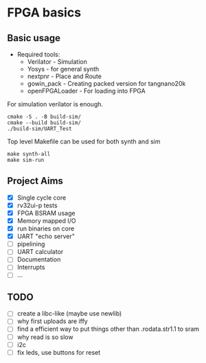 # FPGA basics

## Basic usage

- Required tools:
  - Verilator - Simulation
  - Yosys - for general synth
  - nextpnr - Place and Route
  - gowin_pack - Creating packed version for tangnano20k
  - openFPGALoader - For loading into FPGA

For simulation verilator is enough.
```
cmake -S . -B build-sim/
cmake --build build-sim/
./build-sim/UART_Test
```

Top level Makefile can be used for both synth and sim
```
make synth-all
make sim-run
```

## Project Aims

- [X] Single cycle core
- [X] rv32ui-p tests
- [X] FPGA BSRAM usage
- [X] Memory mapped I/O
- [X] run binaries on core
- [X] UART "echo server"
- [ ] pipelining
- [ ] UART calculator
- [ ] Documentation
- [ ] Interrupts
- [ ] ...

## TODO

- [ ] create a libc-like (maybe use newlib)
- [ ] why first uploads are iffy
- [ ] find a efficient way to put things other than .rodata.str1.1 to sram
- [ ] why read is so slow
- [ ] i2c
- [ ] fix leds, use buttons for reset

